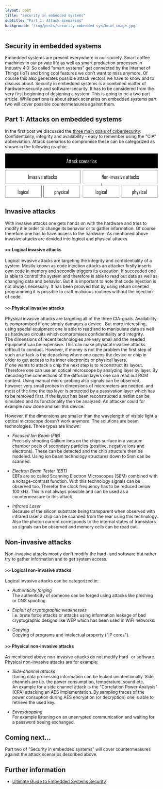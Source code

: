 ```yaml
---
layout: post
title: "Security in embedded systems"
subtitle: "Part 1: Attack scenarios"
background: '/img/posts/security-embedded-sys/head_image.jpg'
---
```


## Security in embedded systems
Embedded systems are present everywhere in our society. Smart coffee machines in our private life as well as smart production processes in Industry 4.0: So called "smart systems" get connected by the Internet of Things (IoT) and bring cool features we don't want to miss anymore. Of course this also generates possible attack vectors we have to know and to discuss about. Security in embedded systems is a combined matter of hardware-security and software-security. It has to be considered from the very first beginning of designing a system. This is going to be a two part article. While part one is about attack scenarios on embedded systems part two will cover possible countermeasures against them.  

## Part 1: Attacks on embedded systems
In the first post we discussed the [three main goals of cybersecurity](https://www.simon-cybersec.com/2022/06/02/cybersecurity-goals.html):
Confidentiality, integrity and availability - easy to remember using the "CIA" abbreviation. Attack scenarios to compromise these can be categorized as shown in the following graphic:  

![picture-attack-scenarios](/img/posts/security-embedded-sys/attackscenarios.png)


## Invasive attacks

With invasive attacks one gets hands on with the hardware and tries to modify it in order to change its behavior or to gather information. Of course therefore one has to have access to the hardware. As mentioned above invasive attacks are devided into logical and physical attacks.

#### >> Logical invasive attacks

Logical invasive attacks are targeting the integrity and confidentiality of a system. Mostly known as code injection attacks an attacker firstly inserts own code in memory and secondly triggers its execution. If succeeded one is able to control the system and therefore is able to read out data as well as changing data and behavior. But it is important to note that code injection is not always necessary. It has been prooved that by using return oriented programming it is possible to craft malicious routines without the injection of code.  

#### >> Physical invasive attacks

Physical invasive attacks are targeting all of the three CIA-goals. Availability is compromised if one simply damages a device . But more interesting, using special equipment one is able to read and to manipulate data as well as hardware circuits which compromises confidentiality and integrity.  
The dimensions of recent technologies are very small and the needed equipment can be expensive. This can make physical invasive attacks difficult to conduct. However, if money is not the problem the first step of such an attack is the depacking where one opens the device or chip in order to get access to its inner electronics or physical layers.  
If one wants to attack a chip the next step is to reconstruct its layout. Therefore one can use an optical microscope by analyzing layer by layer. By decoding the connections of the diffusion layers one can read out ROM content. Using manual micro-probing also signals can be observed, however very small probes in dimensions of micrometers are needed. and most of the time the top layer is protected by a passivation layer which has to be removed first.
If the layout has been reconstructed a netlist can be simulated and its functionality then be analyzed. An attacker could for example now clone and sell this device.  

However, if the dimensions are smaller than the wavelength of visible light a optical microscope doesn't work anymore. The solutions are beam technologies. Three types are known:
- *Focused Ion Beam (FIB)*  
        Precisely shooting Gallium ions on the chips surface in a vacuum chamber peels of secondary particles (positive, negative ions and electrons). These can be detected and the chip structure then be modeled. Using ion beam technology structures down to 5nm can be scanned.  
        
- *Electron Beam Tester (EBT)*  
        EBTs are so called Scanning Electron Microscopes (SEM) combined with a voltage-contrast function. With this technology signals can be observed too. Therefor the clock frequency has to be reduced below 100 kHz. This is not always possible and can be used as a countermeasure to this attack.  

- *Infrared Laser*  
        Because of the silicon substrate being transparent when observed with infrared laser a chip can be scanned from the rear using this technology. Also the photon current corresponds to the internal states of transistors so signals can be observed and memory cells can be read out.  


## Non-invasive attacks

Non-invasive attacks mostly don't modify the hard- and software but rather try to gather information and to get system access.  

#### >> Logical non-invasive attacks

Logical invasive attacks can be categorized in:
- *Authenticity forging*  
        The authenticity of someone can be forged using attacks like phishing or DNS spoofing.  

- *Exploit of cryptographic weaknesses*  
        I.e. brute force attacks or attacks using information leakage of bad cryptographic designs like WEP which has been used in WiFi networks.  

- *Copying*  
        Copying of programs and intelectual property ("IP cores").  



#### >> Physical non-invasive attacks

As mentioned above non-invasive attacks do not modify hard- or software. Physical non-invasive attacks are for example:

- *Side-channel attacks*  
        During data processing information can be leaked unintentionally. Side channels are i.e. the power consumption, temperature, sound etc.  
        An example for a side channel attack is the "Correlation Power Analysis" (CPA) attacking an AES implementation. By sampling traces of the power consuption
        during AES encryption (or decryption) one is able to retrieve the used key. 

- *Eavesdropping*  
        For example listening on an unenrypted communication and waiting for a password beeing exchanged.  

## Coming next...
Part two of "Security in embedded systems" will cover countermeasures against the attack scenarios described above.


## Further information
- [Ultimate Guide to Embedded Systems Security](https://blackberry.qnx.com/en/ultimate-guides/embedded-system-security)

